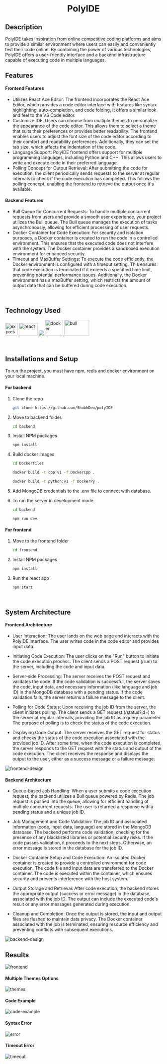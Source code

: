 <h1 align="center">PolyIDE</h1>

<!-- description -->
## Description

PolyIDE takes inspiration from online competitive coding platforms and aims to provide a similar environment where users can easily and conveniently test their code online. By combining the power of various technologies, PolyIDE offers a user-friendly interface and a backend infrastructure capable of executing code in multiple languages.
<br />

<!-- Features -->
## Features

#### Frontend Features
- Utilizes React Ace Editor: The frontend incorporates the React Ace Editor, which provides a code editor interface with features like syntax highlighting, auto-completion, and code folding. It offers a similar look and feel to the VS Code editor.
- Customize IDE: Users can choose from multiple themes to personalize the appearance of the code editor. This allows them to select a theme that suits their preferences or provides better readability. The frontend enables users to adjust the font size of the code editor according to their comfort and readability preferences. Additionally, they can set the tab size, which affects the indentation of the code.
- Language Support: PolyIDE frontend offers support for multiple programming languages, including Python and C++. This allows users to write and execute code in their preferred language.
- Polling Concept for Output Retrieval: After submitting the code for execution, the client periodically sends requests to the server at regular intervals to check if the code execution has completed. This follows the polling concept, enabling the frontend to retrieve the output once it's available.

#### Backend Features

 - Bull Queue for Concurrent Requests: 
 To handle multiple concurrent requests from users and provide a smooth user experience, your project utilizes the Bull queue. The Bull queue manages the execution of tasks asynchronously, allowing for efficient processing of user requests.
 - Docker Container for Code Execution: For security and isolation purposes, a Docker container is created to run the code in a controlled environment. This ensures that the executed code does not interfere with the system. The Docker container provides a sandboxed execution environment for enhanced security.
 - Timeout and MaxBuffer Settings: To execute the code efficiently, the Docker environment is configured with a timeout setting. This ensures that code execution is terminated if it exceeds a specified time limit, preventing potential performance issues. Additionally, the Docker environment has a maxBuffer setting, which restricts the amount of output data that can be buffered during code execution.
<br />

<!-- Tech Used -->
## Technology Used
<a href="https://expressjs.com" target="_blank"> <img src="https://www.vectorlogo.zone/logos/expressjs/expressjs-ar21.svg" alt="express" height="40"/> </a><a href="https://reactjs.org/" target="_blank"> <img src="https://upload.wikimedia.org/wikipedia/commons/a/a7/React-icon.svg" alt="react" width="60" height="40"/> </a><a href="https://nodejs.org" target="_blank"> <img src="https://img.icons8.com/color/48/000000/nodejs.png"/> </a>
<a href="https://www.docker.com/" target="_blank"> <img src="https://www.docker.com/sites/default/files/d8/styles/role_icon/public/2019-07/Moby-logo.png?itok=sYH_JEaJ" alt="docker" width="58" height="50"/> </a>
<a href="https://www.npmjs.com/package/bull" target="_blank">
   <img src="https://raw.githubusercontent.com/OptimalBits/bull/e4e64572a3ad259d9cb90d5dec81e8565eeadca1/support/logo%402x.png" alt="bull" width="80" height="50" />
</a>

<br />

<!-- Installations and Setup -->
## Installations and Setup

To run the project, you must have npm, redis and docker environment
on your local machine.

#### For backend

1. Clone the repo
   ```sh
   git clone https://github.com/ShubhDeo/polyIDE
   ```
2. Move to backend folder.
   ```sh
   cd backend
   ```
3. Install NPM packages
   ```sh
   npm install
   ```
4. Build docker images
   ```sh
   cd Dockerfiles
   ```
   ```sh
   docker build -t cpp:v1 -f DockerCpp .
   ```
   ```sh
   docker build -t python:v1 -f DockerPy .
   ```
5. Add MongoDB credentials to the .env file to connect with database. 

6. To run the server in development mode.
   ```sh
   cd backend
   ```
   ```sh
   npm run dev
   ```

#### For frontend

1. Move to the frontend folder
   ```sh
   cd frontend
   ```
2. Install NPM packages
   ```sh
   npm install
   ```
3. Run the react app
   ```sh
   npm start
   ```
<br />

<!-- design architecture -->
## System Architecture

#### Frontend Architecture

- User Interaction:
        The user lands on the web page and interacts with the PolyIDE interface.
        The user writes code in the code editor and provides input data.

- Initiating Code Execution:
The user clicks on the "Run" button to initiate the code execution process.
The client sends a POST request (/run) to the server, including the code and input data.

- Server-side Processing:
The server receives the POST request and validates the code.
If the code validation is successful, the server saves the code, input data, and necessary information (like language and job ID) in the MongoDB database with a pending status.
If the code validation fails, the server returns a failure message to the client.

- Polling for Code Status:
Upon receiving the job ID from the server, the client initiates polling.
The client sends a GET request (/status?id=) to the server at regular intervals, providing the job ID as a query parameter.
The purpose of polling is to check the status of the code execution.

- Displaying Code Output:
The server receives the GET request for status and checks the status of the code execution associated with the provided job ID.
After some time, when the code execution is completed, the server responds to the GET request with the status and output of the code execution.
The client receives the response and displays the output to the user, either as a success message or a failure message.

<img src="./frontend-design.jpg" alt="frontend-design"/>

#### Backend Architecture
- Queue-based Job Handling:
When a user submits a code execution request, the backend utilizes a Bull queue powered by Redis.
The job request is pushed into the queue, allowing for efficient handling of multiple concurrent requests.
The user is returned a response with a pending status and a unique job ID.

- Job Management and Code Validation:
The job ID and associated information (code, input data, language) are stored in the MongoDB database.
The backend performs code validation, checking for the presence of any blacklisted libraries or potential security risks.
If the code passes validation, it proceeds to the next steps. Otherwise, an error message is stored in the database for the job ID.

- Docker Container Setup and Code Execution:
An isolated Docker container is created to provide a controlled environment for code execution.
The code file and input data are transferred to the Docker container.
The code is executed within the container, which ensures security and prevents interference with the host system.

- Output Storage and Retrieval:
After code execution, the backend stores the appropriate output (success or error message) in the database, associated with the job ID.
The output can include the executed code's result or any error messages generated during execution.

- Cleanup and Completion:
Once the output is stored, the input and output files are flushed to maintain data privacy.
The Docker container associated with the job is terminated, ensuring resource efficiency and preventing conflicts with subsequent executions.

<img src="./backend-design.jpg" alt="backend-design"/>
<br />

<!-- outputs -->
## Results
<img src="./Frontend.png" alt="frontend"/>

#### Multiple Themes Options
<img src="./themes.png" alt="themes"/>

#### Code Example
<img src="./code example.png" alt="code-example"/>

#### Syntax Error
<img src="./error.png" alt="error"/>

#### Timeout Error
<img src="./timeout.png" alt="timeout"/>
